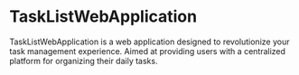 # TaskListWebApplication
TaskListWebApplication is a web application designed to revolutionize your task management experience. Aimed at providing users with a centralized platform for organizing their daily tasks.
